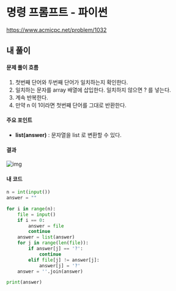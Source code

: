 # 명령 프롬프트 - 파이썬

https://www.acmicpc.net/problem/1032



## 내 풀이

#### 문제 풀이 흐름

1. 첫번째 단어와 두번째 단어가 일치하는지 확인한다.
2. 일치하는 문자를 array 배열에 삽입한다. 일치하지 않으면 ? 를 넣는다.
3. 계속 반복한다.
4. 만약 n 이 1이라면 첫번쨰 단어를 그대로 반환한다.



#### 주요 포인트

* **list(answer)** : 문자열을 list 로 변환할 수 있다.



#### 결과

![img](https://postfiles.pstatic.net/MjAyNDEyMjdfNjMg/MDAxNzM1MjMyMTI5Nzgy.mPzOoLCP7WK9QdM7t8gXj3yTxie8dgYwighIxk4zJs8g.tAXq6DiGq-3X6R80P26GQ2wAxQsqG_tca6kkD6KRyL0g.PNG/image.png?type=w773)



#### 내 코드

```python
n = int(input())
answer = ""

for i in range(n):
    file = input()
    if i == 0:
        answer = file
        continue
    answer = list(answer)
    for j in range(len(file)):
        if answer[j] == '?':
            continue
        elif file[j] != answer[j]:
            answer[j] = '?'
    answer = ''.join(answer)

print(answer)
```

